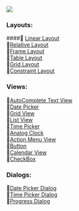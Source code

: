 ![](https://github.com/c0delust/Android-Development-Kotlin/assets/83002941/a0158339-25b5-43aa-aee2-03f064fc4f1e)

### Layouts:

####🔹 [Linear Layout](https://github.com/c0delust/Android-Development-Kotlin/tree/main/LinearLayout) <br>
🔹[Relative Layout](https://github.com/c0delust/Android-Development-Kotlin/tree/main/RelativeLayout) <br>
🔹[Frame Layout](https://github.com/c0delust/Android-Development-Kotlin/tree/main/FrameLayout) <br>
🔹[Table Layout](https://github.com/c0delust/Android-Development-Kotlin/tree/main/TableLayout) <br>
🔹[Grid Layout](https://github.com/c0delust/Android-Development-Kotlin/tree/main/GridLayout) <br>
🔹[Constraint Layout](https://github.com/c0delust/Android-Development-Kotlin/tree/main/ConstraintLayout) <br>

### Views:

🔹[AutoComplete Text View](https://github.com/c0delust/Android-Development-Kotlin/tree/main/AutoCompleteTextView) <br>
🔹[Date Picker](https://github.com/c0delust/Android-Development-Kotlin/tree/main/DatePicker) <br>
🔹[Grid View](https://github.com/c0delust/Android-Development-Kotlin/tree/main/GridView) <br>
🔹[List View](https://github.com/c0delust/Android-Development-Kotlin/tree/main/ListView) <br>
🔹[Time Picker](https://github.com/c0delust/Android-Development-Kotlin/tree/main/TimePicker) <br>
🔹[Analog Clock](https://github.com/c0delust/Android-Development-Kotlin/tree/main/AnalogClock) <br>
🔹[Action Menu View](https://github.com/c0delust/Android-Development-Kotlin/tree/main/ActionMenuView) <br>
🔹[Button](https://github.com/c0delust/Android-Development-Kotlin/tree/main/Button) <br>
🔹[Calendar View](https://github.com/c0delust/Android-Development-Kotlin/tree/main/CalendarView) <br>
🔹[CheckBox](https://github.com/c0delust/Android-Development-Kotlin/tree/main/CheckBox) <br>

### Dialogs:

🔹[Date Picker Dialog](https://github.com/c0delust/Android-Development-Kotlin/tree/main/DatePickerDialog) <br>
🔹[Time Picker Dialog](https://github.com/c0delust/Android-Development-Kotlin/tree/main/TimePickerDialog) <br>
🔹[Progress Dialog](https://github.com/c0delust/Android-Development-Kotlin/tree/main/TimePickerDialog) <br>
